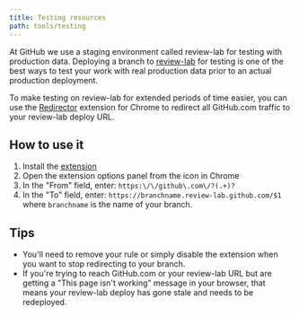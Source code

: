 ```yaml
---
title: Testing resources
path: tools/testing
---
```


At GitHub we use a staging environment called review-lab for testing with production data. Deploying a branch to [review-lab](https://github.com/github/github/blob/master/docs/deployment.md#test-in-lab-environments) for testing is one of the best ways to test your work with real production data prior to an actual production deployment.

To make testing on review-lab for extended periods of time easier, you can use the [Redirector](https://chrome.google.com/webstore/detail/redirector/pajiegeliagebegjdhebejdlknciafen) extension for Chrome to redirect all GitHub.com traffic to your review-lab deploy URL.

## How to use it

1. Install the [extension](https://chrome.google.com/webstore/detail/redirector/pajiegeliagebegjdhebejdlknciafen)
2. Open the extension options panel from the icon in Chrome
3. In the "From" field, enter: `https:\/\/github\.com\/?(.+)?`
4. In the "To" field, enter: `https://branchname.review-lab.github.com/$1` where `branchname` is the name of your branch.

## Tips

- You'll need to remove your rule or simply disable the extension when you want to stop redirecting to your branch.
- If you're trying to reach GitHub.com or your review-lab URL but are getting a "This page isn't working" message in your browser, that means your review-lab deploy has gone stale and needs to be redeployed.
